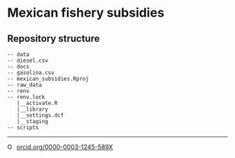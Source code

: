 # Mexican fishery subsidies


## Repository structure 

```
-- data
-- diesel.csv
-- docs
-- gasolina.csv
-- mexican_subsidies.Rproj
-- raw_data
-- renv
-- renv.lock
   |__activate.R
   |__library
   |__settings.dcf
   |__staging
-- scripts
```

--------- 

<a href="https://orcid.org/0000-0003-1245-589X" target="orcid.widget" rel="noopener noreferrer" style="vertical-align:top;"><img src="https://orcid.org/sites/default/files/images/orcid_16x16.png" style="width:1em;margin-right:.5em;" alt="ORCID iD icon">orcid.org/0000-0003-1245-589X</a>
